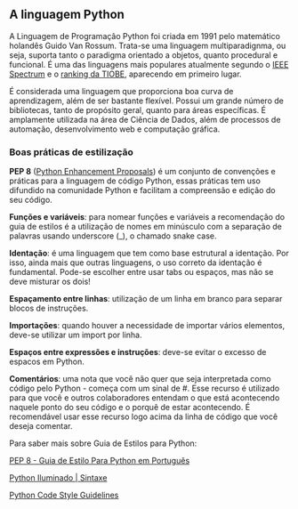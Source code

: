 ## A linguagem Python
A Linguagem de Programação Python foi criada em 1991 pelo matemático holandês Guido Van Rossum. Trata-se uma linguagem multiparadignma, ou seja, suporta tanto o paradigma orientado a objetos, quanto procedural e funcional. É uma das linguagens mais populares atualmente segundo o [IEEE Spectrum](https://spectrum.ieee.org/top-programming-languages-2022) e o [ranking da TIOBE](https://www.tiobe.com/tiobe-index/), aparecendo em primeiro lugar.

É considerada uma linguagem que proporciona boa curva de aprendizagem, além de ser bastante flexível. Possui um grande número de bibliotecas, tanto de propósito geral, quanto para áreas específicas. É amplamente utilizada na área de Ciência de Dados, além de processos de automação, desenvolvimento web e computação gráfica.

### Boas práticas de estilização

**PEP 8** ([Python Enhancement Proposals](https://peps.python.org/pep-0008/)) é um conjunto de convenções e práticas para a linguagem de código Python, essas práticas tem uso difundido na comunidade Python e facilitam a compreensão e edição do seu código.

**Funções e variáveis**: para nomear funções e variáveis a recomendação do guia de estilos é a utilização de nomes em minúsculo com a separação de palavras usando underscore (_), o chamado snake case.

**Identação**: é uma linguagem que tem como base estrutural a identação. Por isso, ainda mais que outras linguagens, o uso correto da identação é fundamental. Pode-se escolher entre usar tabs ou espaços, mas não se deve misturar os dois!

**Espaçamento entre linhas**: utilização de um linha em branco para separar blocos de instruções.

**Importações**: quando houver a necessidade de importar vários elementos, deve-se utilizar um import por linha.

**Espaços entre expressões e instruções**: deve-se evitar o excesso de espacos em Python.

**Comentários**: uma nota que você não quer que seja interpretada como código pelo Python - começa com um sinal de #. Esse recurso é utilizado para que você e outros colaboradores entendam o que está acontecendo naquele ponto do seu código e o porquê de estar acontecendo. É recomendável usar esse recurso logo acima da linha de código que você deseja comentar.

Para saber mais sobre Guia de Estilos para Python:

[PEP 8 - Guia de Estilo Para Python em Português](https://wiki.python.org.br/GuiaDeEstilo)

[Python Iluminado | Sintaxe](https://pythoniluminado.netlify.app/sintaxe)

[Python Code Style Guidelines](https://www.cs.swarthmore.edu/~adanner/cs21/python_codestyle.php)
